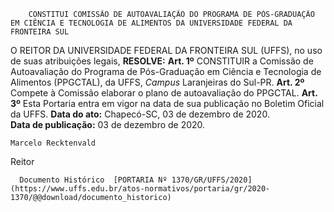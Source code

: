         CONSTITUI COMISSÃO DE AUTOAVALIAÇÃO DO PROGRAMA DE PÓS-GRADUAÇÃO EM CIÊNCIA E TECNOLOGIA DE ALIMENTOS DA UNIVERSIDADE FEDERAL DA FRONTEIRA SUL  

 O REITOR DA UNIVERSIDADE FEDERAL DA FRONTEIRA SUL (UFFS), no uso de suas atribuições legais,   **RESOLVE:**   **Art. 1º**  CONSTITUIR a Comissão de Autoavaliação do Programa de Pós-Graduação em Ciência e Tecnologia de Alimentos (PPGCTAL), da UFFS, *Campus*  Laranjeiras do Sul-PR.   **Art. 2º**  Compete à Comissão elaborar o plano de autoavaliação do PPGCTAL.   **Art. 3º**  Esta Portaria entra em vigor na data de sua publicação no Boletim Oficial da UFFS.        **Data do ato:** Chapecó-SC, 03 de dezembro de 2020.   
 **Data de publicação:**  03 de dezembro de 2020. 

    Marcelo Recktenvald   
 Reitor 

      Documento Histórico  [PORTARIA Nº 1370/GR/UFFS/2020](https://www.uffs.edu.br/atos-normativos/portaria/gr/2020-1370/@@download/documento_historico)     
      